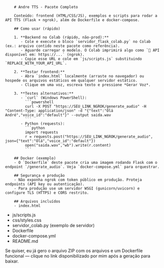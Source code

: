         # Andre TTS - Pacote Completo

        Conteúdo: frontend (HTML/CSS/JS), exemplos e scripts para rodar a API TTS (Flask + ngrok), além de Dockerfile e docker-compose.

        ## Como usar (rápido)

        1. **Backend no Colab (rápido, não-prod):**
           - Cole e execute o bloco `servidor_flask_colab.py` no Colab (ex.: arquivo contido neste pacote como referência).
           - Aguarde carregar o modelo. O Colab imprimirá algo como `🔗 API disponível em: https://...` (ngrok).
           - Copie esse URL e cole em `js/scripts.js` substituindo `REPLACE_WITH_YOUR_API_URL`.

        2. **Testar frontend:**
           - Abra `index.html` localmente (arraste no navegador) ou hospede os arquivos estáticos em qualquer servidor estático.
           - Clique em uma voz, escreva texto e pressione *Gerar Voz*.

        3. **Testes alternativos:**
           - `curl` (Windows PowerShell):
             ```powershell
             curl -X POST "https://SEU_LINK_NGROK/generate_audio" -H "Content-Type: application/json" -d "{"text":"Olá André","voice_id":"default"}" --output saida.wav
             ```
           - Python (requests):
             ```python
             import requests
             r = requests.post("https://SEU_LINK_NGROK/generate_audio", json={"text":"Olá","voice_id":"default"})
             open("saida.wav","wb").write(r.content)
             ```

        ## Docker (exemplo)
        - O `Dockerfile` deste pacote cria uma imagem rodando Flask com o endpoint `/generate_audio`. Veja `docker-compose.yml` para orquestrar.

        ## Segurança e produção
        - Não exponha ngrok com token público em produção. Proteja endpoints (API key ou autenticação).
        - Para produção use um servidor WSGI (gunicorn/uvicorn) e configure TLS (HTTPS) e CORS restrito.

        ## Arquivos incluídos
        - index.html
- js/scripts.js
- css/styles.css
- servidor_colab.py (exemplo de servidor)
- Dockerfile
- docker-compose.yml
- README.md

Se quiser, eu já gero o arquivo ZIP com os arquivos e um Dockerfile funcional — clique no link disponibilizado por mim após a geração para baixar.
